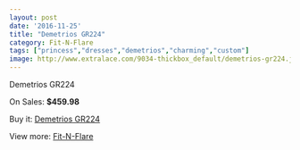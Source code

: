 ```yaml
---
layout: post
date: '2016-11-25'
title: "Demetrios GR224"
category: Fit-N-Flare
tags: ["princess","dresses","demetrios","charming","custom"]
image: http://www.extralace.com/9034-thickbox_default/demetrios-gr224.jpg
---
```

Demetrios GR224

On Sales: **$459.98**
<a href="https://www.extralace.com/fit-n-flare/4288-demetrios-gr224.html"><amp-img layout="responsive" width="600" height="600" src="//www.extralace.com/9034-thickbox_default/demetrios-gr224.jpg" alt="Demetrios GR224 0" /></a>
<a href="https://www.extralace.com/fit-n-flare/4288-demetrios-gr224.html"><amp-img layout="responsive" width="600" height="600" src="//www.extralace.com/9035-thickbox_default/demetrios-gr224.jpg" alt="Demetrios GR224 1" /></a>

Buy it: [Demetrios GR224](https://www.extralace.com/fit-n-flare/4288-demetrios-gr224.html "Demetrios GR224")

View more: [Fit-N-Flare](https://www.extralace.com/4-fit-n-flare "Fit-N-Flare")